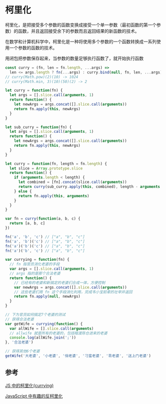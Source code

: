 # 柯里化

柯里化，是把接受多个参数的函数变换成接受一个单一参数（最初函数的第一个参数）的函数，并且返回接受余下的参数而且返回结果的新函数的技术。

在数学和计算机科学中，柯里化是一种将使用多个参数的一个函数转换成一系列使用一个参数的函数的技术。

用闭包把参数保存起来，当参数的数量足够执行函数了，就开始执行函数

```js
const curry = (fn, len = fn.length, ...args) =>
  len <= args.length ? fn(...args) : curry.bind(null, fn, len, ...args)
// curry(Math.pow)(2)(10) -> 1024
// curry(Math.min, 3)(10)(50)(2) -> 2
```

```js
let curry = function(fn) {
  let args = [].slice.call(arguments, 1)
  return function() {
    let newArgs = args.concat([].slice.call(arguments))
    return fn.apply(this, newArgs)
  }
}
```

```js
let sub_curry = function(fn) {
  let args = [].slice.call(arguments, 1)
  return function() {
    let newArgs = args.concat([].slice.call(arguments))
    return fn.apply(this, newArgs)
  }
}

let curry = function(fn, length = fn.length) {
  let slice = Array.prototype.slice
  return function() {
    if (arguments.length < length) {
      let combined = [fn].concat(slice.call(arguments))
      return curry(sub_curry.apply(this, combined), length - arguments.length)
    } else {
      return fn.apply(this, arguments)
    }
  }
}

var fn = curry(function(a, b, c) {
  return [a, b, c]
})

fn('a', 'b', 'c') // ["a", "b", "c"]
fn('a', 'b')('c') // ["a", "b", "c"]
fn('a')('b')('c') // ["a", "b", "c"]
fn('a')('b', 'c') // ["a", "b", "c"]
```

```js
var currying = function(fn) {
  // fn 指官员消化老婆的手段
  var args = [].slice.call(arguments, 1)
  // args 指的是那个合法老婆
  return function() {
    // 已经有的老婆和新搞定的老婆们合成一体，方便控制
    var newArgs = args.concat([].slice.call(arguments))
    // 这些老婆们用 fn 这个手段消化利用，完成韦小宝前辈的壮举并返回
    return fn.apply(null, newArgs)
  }
}

// 下为官员如何搞定7个老婆的测试
// 获得合法老婆
var getWife = currying(function() {
  var allWife = [].slice.call(arguments)
  // allwife 就是所有的老婆的，包括暗渡陈仓进来的老婆
  console.log(allWife.join(';'))
}, '合法老婆')

// 获得其他6个老婆
getWife('大老婆', '小老婆', '俏老婆', '刁蛮老婆', '乖老婆', '送上门老婆')
```

## 参考

[JS 中的柯里化(currying)](https://www.zhangxinxu.com/wordpress/2013/02/js-currying/)

[JavaScript 中有趣的反柯里化](http://www.cnblogs.com/hustskyking/archive/2013/04/09/uncurrying.html)
